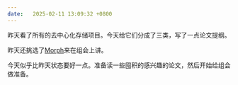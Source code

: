 ```yaml
---
date:   2025-02-11 13:09:32 +0800
---
```


昨天看了所有的去中心化存储项目。今天给它们分成了三类，写了一点论文提纲。

昨天还挑选了[Morph]来在组会上讲。

[Morph]: https://dl.acm.org/doi/pdf/10.1145/3694715.3695981

今天似乎比昨天状态要好一点。准备读一些囤积的感兴趣的论文，然后开始给组会做准备。